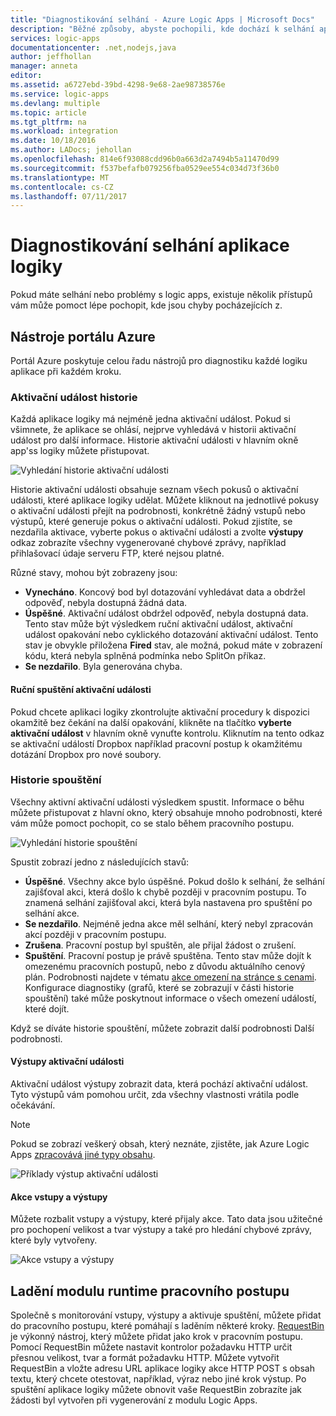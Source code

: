 ```yaml
---
title: "Diagnostikování selhání - Azure Logic Apps | Microsoft Docs"
description: "Běžné způsoby, abyste pochopili, kde dochází k selhání aplikace logiky"
services: logic-apps
documentationcenter: .net,nodejs,java
author: jeffhollan
manager: anneta
editor: 
ms.assetid: a6727ebd-39bd-4298-9e68-2ae98738576e
ms.service: logic-apps
ms.devlang: multiple
ms.topic: article
ms.tgt_pltfrm: na
ms.workload: integration
ms.date: 10/18/2016
ms.author: LADocs; jehollan
ms.openlocfilehash: 814e6f93088cdd96b0a663d2a7494b5a11470d99
ms.sourcegitcommit: f537befafb079256fba0529ee554c034d73f36b0
ms.translationtype: MT
ms.contentlocale: cs-CZ
ms.lasthandoff: 07/11/2017
---
```

# <a name="diagnose-logic-app-failures"></a>Diagnostikování selhání aplikace logiky
Pokud máte selhání nebo problémy s logic apps, existuje několik přístupů vám může pomoct lépe pochopit, kde jsou chyby pocházejících z.  

## <a name="azure-portal-tools"></a>Nástroje portálu Azure
Portál Azure poskytuje celou řadu nástrojů pro diagnostiku každé logiku aplikace při každém kroku.

### <a name="trigger-history"></a>Aktivační událost historie

Každá aplikace logiky má nejméně jedna aktivační událost. Pokud si všimnete, že aplikace se ohlásí, nejprve vyhledává v historii aktivační událost pro další informace. Historie aktivační události v hlavním okně app'ss logiky můžete přistupovat.

![Vyhledání historie aktivační události][1]

Historie aktivační události obsahuje seznam všech pokusů o aktivační události, které aplikace logiky udělat. Můžete kliknout na jednotlivé pokusy o aktivační události přejít na podrobnosti, konkrétně žádný vstupů nebo výstupů, které generuje pokus o aktivační události. Pokud zjistíte, se nezdařila aktivace, vyberte pokus o aktivační události a zvolte **výstupy** odkaz zobrazíte všechny vygenerované chybové zprávy, například přihlašovací údaje serveru FTP, které nejsou platné.

Různé stavy, mohou být zobrazeny jsou:

* **Vynecháno**. Koncový bod byl dotazování vyhledávat data a obdržel odpověď, nebyla dostupná žádná data.
* **Úspěšné**. Aktivační událost obdržel odpověď, nebyla dostupná data. Tento stav může být výsledkem ruční aktivační událost, aktivační událost opakování nebo cyklického dotazování aktivační událost. Tento stav je obvykle přiložena **Fired** stav, ale možná, pokud máte v zobrazení kódu, která nebyla splněná podmínka nebo SplitOn příkaz.
* **Se nezdařilo**. Byla generována chyba.

#### <a name="start-a-trigger-manually"></a>Ruční spuštění aktivační události

Pokud chcete aplikaci logiky zkontrolujte aktivační procedury k dispozici okamžitě bez čekání na další opakování, klikněte na tlačítko **vyberte aktivační událost** v hlavním okně vynuťte kontrolu. Kliknutím na tento odkaz se aktivační událostí Dropbox například pracovní postup k okamžitému dotázání Dropbox pro nové soubory.

### <a name="run-history"></a>Historie spouštění

Všechny aktivní aktivační události výsledkem spustit. Informace o běhu můžete přistupovat z hlavní okno, který obsahuje mnoho podrobnosti, které vám může pomoct pochopit, co se stalo během pracovního postupu.

![Vyhledání historie spouštění][2]

Spustit zobrazí jedno z následujících stavů:

* **Úspěšné**. Všechny akce bylo úspěšné. Pokud došlo k selhání, že selhání zajišťoval akci, která došlo k chybě později v pracovním postupu. To znamená selhání zajišťoval akci, která byla nastavena pro spuštění po selhání akce.
* **Se nezdařilo**. Nejméně jedna akce měl selhání, který nebyl zpracován akcí později v pracovním postupu.
* **Zrušena**. Pracovní postup byl spuštěn, ale přijal žádost o zrušení.
* **Spuštění**. Pracovní postup je právě spuštěna. Tento stav může dojít k omezenému pracovních postupů, nebo z důvodu aktuálního cenový plán. Podrobnosti najdete v tématu [akce omezení na stránce s cenami](https://azure.microsoft.com/pricing/details/app-service/plans/). Konfigurace diagnostiky (grafů, které se zobrazují v části historie spouštění) také může poskytnout informace o všech omezení událostí, které dojít.

Když se díváte historie spouštění, můžete zobrazit další podrobnosti Další podrobnosti.  

#### <a name="trigger-outputs"></a>Výstupy aktivační události

Aktivační událost výstupy zobrazit data, která pochází aktivační událost. Tyto výstupů vám pomohou určit, zda všechny vlastnosti vrátila podle očekávání.

> [!NOTE]
> Pokud se zobrazí veškerý obsah, který neznáte, zjistěte, jak Azure Logic Apps [zpracovává jiné typy obsahu](../logic-apps/logic-apps-content-type.md).
> 

![Příklady výstup aktivační události][3]

#### <a name="action-inputs-and-outputs"></a>Akce vstupy a výstupy

Můžete rozbalit vstupy a výstupy, které přijaly akce. Tato data jsou užitečné pro pochopení velikost a tvar výstupy a také pro hledání chybové zprávy, které byly vytvořeny.

![Akce vstupy a výstupy][4]

## <a name="debug-workflow-runtime"></a>Ladění modulu runtime pracovního postupu

Společně s monitorování vstupy, výstupy a aktivuje spuštění, můžete přidat do pracovního postupu, které pomáhají s laděním některé kroky. 
[RequestBin](http://requestb.in) je výkonný nástroj, který můžete přidat jako krok v pracovním postupu. Pomocí RequestBin můžete nastavit kontrolor požadavku HTTP určit přesnou velikost, tvar a formát požadavku HTTP. Můžete vytvořit RequestBin a vložte adresu URL aplikace logiky akce HTTP POST s obsah textu, který chcete otestovat, například, výraz nebo jiné krok výstup. Po spuštění aplikace logiky můžete obnovit vaše RequestBin zobrazíte jak žádosti byl vytvořen při vygenerování z modulu Logic Apps.

<!-- image references -->
[1]: ./media/logic-apps-diagnosing-failures/triggerhistory.png
[2]: ./media/logic-apps-diagnosing-failures/runhistory.png
[3]: ./media/logic-apps-diagnosing-failures/triggeroutputslink.png
[4]: ./media/logic-apps-diagnosing-failures/actionoutputs.png
